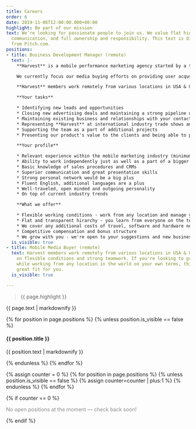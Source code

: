```yaml
---
title: Careers
order: 6
date: 2019-11-06T12:00:00.000+00:00
highlight: Be part of our mission
text: We’re looking for passionate people to join us. We value flat hierarchies, clear
  communication, and full ownership and responsibility. This text is directly stolen
  from Pitch.com.
positions:
- title: Business Development Manager (remote)
  text: |-
    **Harvest** is a mobile performance marketing agency started by a team of industry experts who saw a need in the industry for a more strict approach to client services and traffic quality.

    We currently focus our media buying efforts on providing user acqusition to mobile apps. However, we are expanding into new verticals within the mobile performance marketing industry and we're looking for additional, creative team members to create that future together.

    **Harvest** members work remotely from various locations in USA & UK/Germany based on flexible conditions and strong teamwork. If you're looking to grow a new startup while working from any location in the world on your own terms, this will be a great fit for you.

    **Your tasks**

    * Identifying new leads and opportunities
    * Closing new advertising deals and maintaining a strong pipeline of accounts coming in
    * Maintaining existing business and relationships with your contacts
    * Representing **Harvest** at international industry trade shows and networking events
    * Supporting the team as a part of additional projects
    * Presenting our product's value to the clients and being able to provide them with technical feedback when requested

    **Your profile**

    * Relevant experience within the mobile marketing industry (minimum one year)
    * Ability to work independently just as well as a part of a bigger team
    * Basic knowledge of sales procedures and CRMs
    * Superior communication and great presentation skills
    * Strong personal network would be a big plus
    * Fluent English, additional languages are a plus
    * Well-traveled, open minded and outgoing personality
    * On top of current industry trends

    **What we offer**

    * Flexible working conditions - work from any location and manage your own time!
    * Flat and transparent hirarchy - you learn from everyone on the team and your tasks can be very varied
    * We cover any additional costs of travel, software and hardware needed
    * Competitive compensation and bonus structure
    * We grow with you - we're open to your suggestions and new business ideas
  is_visible: true
- title: Mobile Media Buyer (remote)
  text: Harvest members work remotely from various locations in USA & UK/Germany based
    on flexible conditions and strong teamwork. If you're looking to grow a new startup
    while working from any location in the world on your own terms, this will be a
    great fit for you.
  is_visible: true

---
```

<div class="row">
  <div class="col-xs-12 col-sm-6">
    <blockquote><p>{{ page.highlight }}</p></blockquote>
  </div>
  <div class="col-xs-12 col-sm-6">
    {{ page.text | markdownify }}
  </div>
</div>

{% for position in page.positions %}
  {% unless position.is_visible == false %}
<article id="{{ position.title | slugify }}" class="position u-menu-paddding">
  <div class="title"><h4>{{ position.title }}</h4></div>
  <div class="content">{{ position.text | markdownify }}</div>
</article>

  {% endunless %}
{% endfor %}


{% assign counter = 0 %}
{% for position in page.positions %}
  {% unless position.is_visible == false %}
    {% assign counter=counter | plus:1 %}
  {% endunless %}
{% endfor %}

{% if counter == 0 %}
  <div class="position position--empty"><p style="opacity: 0.5;">No open positions at the moment — check back soon!</p></div>
{% endif %}

